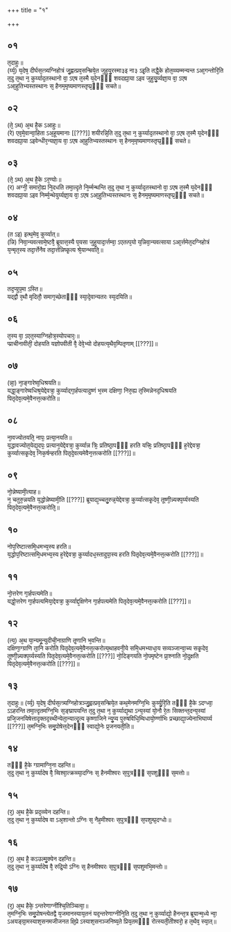 +++
title = "१"

+++
## ०१
त᳘दाहुः॥  
(र्य्य᳘) य᳘देष᳘ दीर्घस᳘त्त्र्यग्निहोत्रं जु᳘ह्वत्प्रव᳘सन्म्रिये᳘त जुहुयु᳘रस्मा३इ ना३ ऽइ᳘ति तद्धै᳘के होत᳘व्व्यम्मन्यन्त ऽआ᳘गन्तोरि᳘ति त᳘दु त᳘था न᳘ कुर्य्याद᳘तस्थानो वा᳘ ऽएष त᳘स्मै य᳘देनᳫँ᳭ शवदह्या᳘या ऽइव जुहुयु᳘र्य्यज्ञा᳘य वा᳘ ऽएष ऽआ᳘हुतिभ्यस्तस्थानः स᳘ हैनम᳘मृष्यमाणस्तृप्प्र᳘ᳫँ᳘ सचते॥  
## ०२
(ते᳘ ऽथ) अ᳘थ है᳘क ऽआहुः॥  
(रे) एव᳘मे᳘वान्वा᳘हिता ऽअ᳘हूयमानाः [[???]] शयीरन्नि᳘ति त᳘दु त᳘था न᳘ कुर्य्याद᳘तस्थानो वा᳘ ऽएष त᳘स्मै य᳘देनᳫँ᳭ शवदह्या᳘या ऽइवेन्धीर᳘न्यज्ञा᳘य वा᳘ ऽएष आ᳘हुतिभ्यस्तस्थानः स᳘ हैनम᳘मृष्यमाणस्तृप्प्र᳘ᳫँ᳘ सचते॥ 
## ०३
(ते᳘ ऽथ) अ᳘थ है᳘के ऽर᳘ण्योः॥  
(र) अग्नी᳘ समारो᳘ह्य नि᳘दधति तमा᳘त्दृते नि᳘र्म्मन्थन्ति त᳘दु त᳘था न᳘ कुर्य्याद᳘तस्थानो वा᳘ ऽएष त᳘स्मै य᳘देनᳫँ᳭ शवदह्या᳘या ऽइव निर्म्म᳘न्थेयुर्य्यज्ञा᳘य वा᳘ ऽएष ऽआ᳘हुतिभ्यस्तस्थानः स᳘ हैनम᳘मृष्यमाणस्तृप्प्र᳘ᳫँ᳘ सचते॥ 
## ०४
(त ऽइ) इत्थ᳘मेव᳘ कुर्य्यात्॥  
(न्नि) निवा᳘न्यवत्सामे᳘ष्टवै᳘ ब्रूयात्त᳘स्यै प᳘यसा जुहुयादा᳘र्त्तम्वा᳘ ऽएतत्प᳘यो य᳘न्निवा᳘न्यवत्साया ऽआ᳘र्त्तमेत᳘दग्निहोत्रं य᳘न्मृत᳘स्य तदा᳘र्त्तेनैव तदा᳘र्त्तन्निष्कृ᳘त्य श्रे᳘यान्भवति᳘॥  
## ०५
तद᳘प्युप᳘मा ऽस्ति॥  
यद्द्वौ र᳘थौ मृदितौ᳘ समाग᳘च्छेताᳫँ᳭ स्या᳘दे᳘वान्यतरः स्य᳘दयिति॥  
## ०६
त᳘स्य वा᳘ ऽएत᳘स्याग्निहोत्र᳘स्योपचारः᳘॥  
प्प्राचीनावीती᳘ दोहयति यज्ञोपवीती वै᳘ देवे᳘भ्यो दोहयत्य᳘थैव᳘म्पितृणाम् [[???]]॥  
## ०७
(न्ना᳘) ना᳘ङ्गारेष्व᳘धिश्रयति॥  
यद्धा᳘ङ्गारेष्वधिश्र᳘येद्देवत्रा᳘ कुर्य्याद्गा᳘र्हपत्यादुष्णं भ᳘स्म दक्षिणा᳘ निरु᳘ह्य त᳘स्मिन्नेनद᳘धिश्रयति पितृदेव᳘त्यमे᳘वैनत्त᳘त्करोति॥  
## ०८
ना᳘वज्योतयति᳘ नापः᳘ प्रत्या᳘नयति॥  
य᳘द्धावज्योत᳘येद्य᳘दपः᳘ प्रत्यान᳘येद्देवत्रा᳘ कुर्य्यान्न त्रिः᳘ प्रतिष्ठा᳘पᳫँ᳭ हरति यत्त्रिः᳘ प्रतिष्ठा᳘पᳫँ᳭ ह᳘रेद्देवत्रा᳘ कुर्य्यात्सकृ᳘देव᳘ निक᳘र्षन्हरति पितृदे᳘वत्यमेवैन᳘त्तत्करोति [[???]]॥  
## ०९
नो᳘न्नेष्यामी᳘त्याह॥  
न᳘ चतुरु᳘न्नयति य᳘द्धोन्नेष्यामी᳘ति [[???]] ब्रूयाद्य᳘च्चतु᳘रुन्न᳘येद्देवत्रा᳘ कुर्य्यात्सकृ᳘देव᳘ तूष्णी᳘न्न्यक्प᳘र्य्यस्यति पितृदेव᳘त्यमे᳘वैनत्त᳘त्करोति᳘॥  
## १०
नोप᳘रिष्टात्समि᳘धमभ्य᳘स्य हरति॥  
य᳘द्धोप᳘रिष्टात्समि᳘धमभ्य᳘स्य ह᳘रेद्देवत्रा᳘ कुर्य्यादध᳘स्तादुपा᳘स्य हरति पितृदेव᳘त्यमे᳘वैनत्त᳘त्करोति [[???]]॥  
## ११
नो᳘त्तरेण गा᳘र्हपत्यमेति॥  
यद्धो᳘त्तरेण गा᳘र्हपत्यमिया᳘द्देवत्रा᳘ कुर्य्याद्द᳘क्षिणेन गा᳘र्हपत्यमेति पितृदेव᳘त्यमे᳘वैनत्त᳘त्करोति [[???]]॥  
## १२
(त्य᳘) अ᳘थ या᳘न्यमू᳘न्युदीची᳘नाग्राणि तृ᳘णानि भ᳘वन्ति॥  
दक्षिणा᳘ग्ग्राणि ता᳘नि करोति पितृदेव᳘त्यमे᳘वैनत्त᳘त्करोत्य᳘थाहवनी᳘ये समि᳘धमभ्याधा᳘य सव्यञ्जान्वा᳘च्य सकृ᳘देव᳘ तूष्णी᳘न्न्यक्प᳘र्य्यस्यति पितृदेव᳘त्यमे᳘वैनत्त᳘त्करोति [[???]] नो᳘दिङ्गयति नो᳘पमृष्टेन प्रा᳘श्नाति नो᳘दुक्षति पितृदेव᳘त्यमे᳘वैनत्त᳘त्करोति [[???]]॥
## १३
त᳘दाहुः॥ 
(र्य्य᳘) य᳘देष᳘ दीर्घस᳘त्त्र्यग्निहोत्रञ्जु᳘ह्वत्प्रव᳘सन्म्रिये᳘त कथ᳘मेनमग्नि᳘भिः कुर्य्यु᳘रि᳘ति तᳫँ᳭ है᳘के ऽदग्ध्वा᳘ ऽऽहरन्ति तमा᳘त्दृतमग्नि᳘भिः स᳘ङ्घ्रापयन्ति त᳘दु त᳘था न᳘ कुर्य्याद्य᳘था ऽन्य᳘स्यां यो᳘नौ रे᳘तः सिक्तन्त᳘दन्य᳘स्यां प्रजि᳘जनयिषेत्तादृक्तद᳘स्थीन्येता᳘न्यात्दृ᳘त्य कृष्णाजिने न्यु᳘प्य पुरुषविधि᳘म्विधायो᳘र्ण्णाभिः प्रच्छाद्या᳘ज्येनाभिघार्य्य [[???]] त᳘मग्नि᳘भिः समु᳘पोषेत्त᳘देनᳫँ᳭ स्वाद्यो᳘नेः प्र᳘जनयती᳘ति॥  
## १४
तᳫँ᳭ है᳘के ग्ग्रामाग्नि᳘ना दहन्ति॥  
त᳘दु त᳘था न᳘ कुर्य्यादेष वै᳘ व्विश्वा᳘त्क्रव्व्या᳘दग्निः स᳘ हैनमीश्वरः स᳘पुत्रᳫँ᳭ स᳘पशुᳫँ᳭ स᳘मत्तोः॥  
## १५
(र᳘) अ᳘थ है᳘के प्रद᳘व्व्येन दहन्ति॥  
त᳘दु त᳘था न᳘ कुर्य्यादेष वा ऽअ᳘शान्तो ऽग्निः स᳘ नैह᳘मीश्वरः स᳘पुत्रᳫँ᳭ स᳘पशुम्प्र᳘दग्धोः॥  
## १६
(र᳘) अ᳘थ है᳘ कऽउल्मु᳘क्येन दहन्ति॥  
त᳘दु त᳘था न᳘ कुर्य्यादेष वै᳘ रुद्रि᳘यो ऽग्निः स᳘ हैनमीश्वरः स᳘पुत्रᳫँ᳭ स᳘पशुमभि᳘मन्तोः॥
## १७
(र᳘) अ᳘थ हैके᳘ ऽन्तरेणाग्नींश्चि᳘तिञ्चित्वा᳘॥  
त᳘मग्नि᳘भिः समु᳘पोषन्त्येतद्वै य᳘जमानस्याय᳘तनं यद᳘न्तरेणाग्नीनि᳘ति त᳘दु त᳘था न᳘ कुर्य्याद्यो᳘ हैनन्त᳘त्र ब्रूयान्म᳘ध्ये न्वा᳘ ऽअयङ्ग्रा᳘मस्याश᳘सनमजीजनत क्षि᳘प्रे ऽस्याश᳘सनञ्जनिष्य᳘ते प्रिय᳘तमᳫँ᳭ रोत्स्यती᳘तीश्वरो᳘ ह त᳘थैव᳘ स्या᳘त्॥ 
